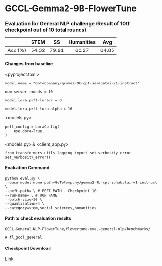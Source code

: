 # GCCL-Gemma2-9B-FlowerTune

### Evaluation for General NLP challenge (Result of 10th checkpoint out of 10 total rounds)

|        | STEM  | SS    | Humanities | Avg   |
| :-----: | ----- | ----- | :--------: | ----- |
| Acc (%) | 54.32 | 79.91 |   60.27   | 64.85 |

#### Changes from baseline

<pyproject.toml>

`model.name = "GoToCompany/gemma2-9b-cpt-sahabatai-v1-instruct"`

`num-server-rounds = 10`

`model.lora.peft-lora-r = 8`

`model.lora.peft-lora-alpha = 16`

<models.py>

```
peft_config = LoraConfig(
	use_dora=True,
)
```

<models.py> & <client_app.py>

```
from transformers.utils.logging import set_verbosity_error
set_verbosity_error()
```

#### Evaluation Command

```
python eval.py \
--base-model-name-path=GoToCompany/gemma2-9b-cpt-sahabatai-v1-instruct \
--peft-path= \ # PEFT PATH - Checkpoint 10
--run-name= \ # RUN NAME
--batch-size=16 \
--quantization=4 \
--category=stem,social_sciences,humanities
```

#### Path to check evaluation results

```
GCCL-General-NLP-FlowerTune/flowertune-eval-general-nlp/benchmarks/

# fl_gccl_general
```

#### Checkpoint Download

[Link](https://drive.google.com/drive/folders/1b0ohxel4bJWky9J4cUMZXFKiR2s2ODou?usp=sharing)
